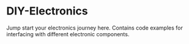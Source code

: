 DIY-Electronics
===============

Jump start your electronics journey here. Contains code examples for interfacing with different electronic components.
